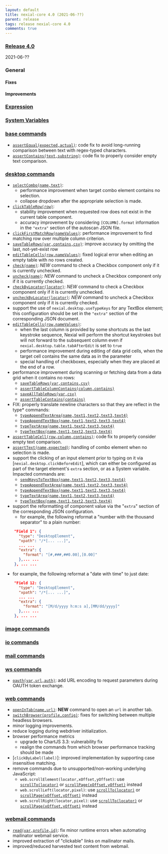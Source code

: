 ```yaml
---
layout: default
title: nexial-core 4.0 (2021-06-??)
parent: release
tags: release nexial-core 4.0
comments: true
---
```


### <a href="https://github.com/nexiality/nexial-core/releases/tag/nexial-core-v4.0_????" class="external-link" target="_nexial_link">Release 4.0</a>
2021-06-??


### General
#### Fixes

#### Improvements


### [Expression](../expressions)


### [System Variables](../systemvars)


### [base commands](../commands/base)
- [`assertEqual(expected,actual)`](../commands/base/assertEqual(expected,actual)): code fix to avoid long-running 
  comparison between text with regex-typed characters.
- [`assertContains(text,substring)`](../commands/base/assertContains(text,substring)): code fix to properly consider 
  empty text comparison.


### [desktop commands](../commands/desktop)
- [`selectCombo(name,text)`](../commands/desktop/selectCombo(name,text)): 
  - performance improvement when target combo element contains no selection.
  - collapse dropdown after the appropriate selection is made.
- [`clickTableRow(row)`](../commands/desktop/clickTableRow(row)): 
  - stability improvement when requested row does not exist in the current table component.
  - accuracy improvement by considering `[COLUMN].format` information in the `"extra"` section of the autoscan JSON 
    file.
- [`clickFirstMatchRow(nameValues)`](../commands/desktop/clickFirstMatchRow(nameValues)): performance improvement to
  find matching row over multiple column criterion.
- [`saveTableRows(var,contains,csv)`](../commands/desktop/saveTableRows(var,contains,csv)): improve accuracy by 
  omitting the last, not-yet-exist row
- [`editTableCells(row,nameValues)`](../commands/desktop/editTableCells(row,nameValues)): fixed logical error when 
  editing an empty table with no rows created.
- [`check(name)`](../commands/desktop/check(name)): *NEW* command to check a Checkbox component only if it is 
  currently unchecked.
- [`uncheck(name)`](../commands/desktop/uncheck(name)): *NEW* command to uncheck a Checkbox component only if it is 
  currently checked.
- [`checkByLocator(locator)`](../commands/desktop/checkByLocator(locator).md): *NEW* command to check a Checkbox 
  component only if it is currently unchecked.
- [`uncheckByLocator(locator)`](../commands/desktop/uncheckByLocator(locator)): *NEW* command to uncheck a Checkbox 
  component only if it is currently checked.
- support the use of `nexial.desktop.useTypeKeys` for any TextBox element; this configuration should be set in the 
  `"extra"` section of the corresponding JSON document.
- [`editTableCells(row,nameValues)`](../commands/desktop/editTableCells(row,nameValues)): 
  - when the last column is provided by some shortcuts as the last keystroke sequence, Nexial will perform the 
    shortcut keystrokes but will not forward to the subsequent column even if `nexial.desktop.table.tabAfterEdit` 
    is set to `true`
  - performance improvement during editing of data grid cells, when the target cell contains the same data as in the
    parameter
  - special handling of checkboxes, especially when they are placed at the end of a row.
- performance improvement during scanning or fetching data from a data grid when it contains no rows:
  - [`saveTableRows(var,contains,csv)`](../commands/desktop/saveTableRows(var,contains,csv))
  - [`assertTableColumnContains(column,contains)`](../commands/desktop/assertTableColumnContains(column,contains))
  - [`saveAllTableRows(var,csv)`](../commands/desktop/saveAllTableRows(var,csv))
  - [`assertTableContains(contains)`](../commands/desktop/assertTableContains(contains))
- FIX: properly translate newline characters so that they are reflect in the type* commands:
  - [`typeAppendTextArea(name,text1,text2,text3,text4)`](../commands/desktop/typeAppendTextArea(name,text1,text2,text3,text4))
  - [`typeAppendTextBox(name,text1,text2,text3,text4)`](../commands/desktop/typeAppendTextBox(name,text1,text2,text3,text4))
  - [`typeTextArea(name,text1,text2,text3,text4)`](../commands/desktop/typeTextArea(name,text1,text2,text3,text4))
  - [`typeTextBox(name,text1,text2,text3,text4)`](../commands/desktop/typeTextBox(name,text1,text2,text3,text4))
- [`assertTableCell(row,column,contains)`](../commands/desktop/assertTableCell(row,column,contains)): code fix to 
  properly consider empty text comparison.
- [`assertText(name,expected)`](../commands/desktop/assertText(name,expected)): handling of combo element when no 
  selection is made.
- support the clicking of an input element prior to typing on it via [`nexial.desktop.clickBeforeEdit`], which can
  either be configured as part of the target element's `extra` section, or as a System variable. Impacted commands are:
  - [`sendKeysToTextBox(name,text1,text2,text3,text4)`](../commands/desktop/sendKeysToTextBox(name,text1,text2,text3,text4))
  - [`typeAppendTextArea(name,text1,text2,text3,text4)`](../commands/desktop/typeAppendTextArea(name,text1,text2,text3,text4))
  - [`typeAppendTextBox(name,text1,text2,text3,text4)`](../commands/desktop/typeAppendTextBox(name,text1,text2,text3,text4))
  - [`typeTextArea(name,text1,text2,text3,text4)`](../commands/desktop/typeTextArea(name,text1,text2,text3,text4))
  - [`typeTextBox(name,text1,text2,text3,text4)`](../commands/desktop/typeTextBox(name,text1,text2,text3,text4))
- support the reformatting of component value via the "`extra`" section of the corresponding JSON configuration.
  - for example, the following reformat a "number with the thousand separator" to a plain number:
```json
    "Field 1": {
      "type": "DesktopElement",
      "xpath": "/*[... ...]",
      ... ...
      "extra": {
        "format": "[#,###,##0.00],[0.00]"
      },... ...
    }, ... ...
```
  - for example, the following reformat a "date with time" to just date:
```json
    "Field 12: {
      "type": "DesktopElement",
      "xpath": "/*[... ...]",
      ... ...
      "extra": {
        "format": "[M/d/yyyy h:m:s a],[MM/dd/yyyy]"
      },... ...
    }, ... ...
```


### [image commands](../commands/image)


### [io commands](../commands/io)


### [mail commands](../commands/mail)


### [ws commands](../commands/ws)
- [`oauth(var,url,auth)`](../commands/ws/oauth(var,url,auth)): add URL encoding to request parameters during OAUTH token 
  exchange.


### [web commands](../commands/web)
- [`openInTab(name,url)`](../commands/web/openInTab(name,url)): **NEW** command to open an `url` in another tab.
- [`switchBrowser(profile,config)`](../commands/web/switchBrowser(profile,config)): fixes for switching between multiple 
  headless browsers.
- minor logging improvements.
- reduce logging during webdriver initialization.
- browser performance metrics
  - upgrade to ChartJS 3.3: vulnerability fix
  - realign the commands from which browser performance tracking should be made
- [`clickByLabel(label)`]: improved implementation by supporting case insensitive matching.
- remove commands due to unsupported/non-working underlying JavaScript:
  - `web.scrollElement(locator,xOffset,yOffset)`: use [`scrollTo(locator)`](../commands/web/scrollTo(locator)) or 
    [`scrollPage(xOffset,yOffset)`](../commands/web/scrollPage(xOffset,yOffset)) instead
  - `web.scrollLeft(locator,pixel)`: use [`scrollTo(locator)`](../commands/web/scrollTo(locator)) or 
    [`scrollPage(xOffset,yOffset)`](../commands/web/scrollPage(xOffset,yOffset)) instead
  - `web.scrollRight(locator,pixel)`: use [`scrollTo(locator)`](../commands/web/scrollTo(locator)) or 
    [`scrollPage(xOffset,yOffset)`](../commands/web/scrollPage(xOffset,yOffset)) instead


### [webmail commands](../commands/webmail)
- [`read(var,profile,id)`](../commands/webmail/read(var,profile,id)): fix minor runtime errors when automating 
  mailinator webmail service.
- improved extraction of "clickable" links on mailinator mails.
- improved/reduced harvested text content from webmail.
